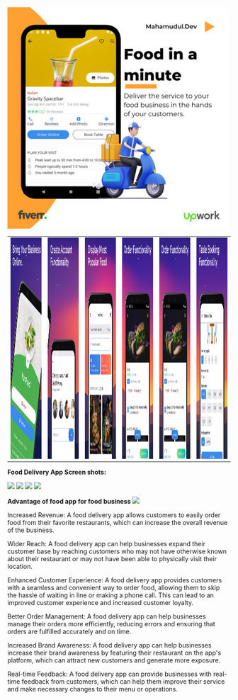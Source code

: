 <img src="screenshots/one.png" height="500em" />

<table>
  <tr>
    <td><img src="screenshots/two.jpeg" height="500em" /></td>
    <td><img src="screenshots/three.jpeg" height="500em" /></td>
    <td><img src="screenshots/four.jpeg" height="500em" /></td>
    <td><img src="screenshots/five.jpeg" height="500em" /></td>
    <td><img src="screenshots/five.jpeg" height="500em" /></td>
    <td><img src="screenshots/six.jpeg" height="500em" /></td>
  </tr>
</table>


**Food Delivery App Screen shots:** 

![](Aspose.Words.bd9e31dd-b16f-4c83-bdf9-6e3784a0020a.002.png) ![](Aspose.Words.bd9e31dd-b16f-4c83-bdf9-6e3784a0020a.003.png) ![](Aspose.Words.bd9e31dd-b16f-4c83-bdf9-6e3784a0020a.004.png) ![](Aspose.Words.bd9e31dd-b16f-4c83-bdf9-6e3784a0020a.005.png)

**Advantage of food app for food business  ![](Aspose.Words.bd9e31dd-b16f-4c83-bdf9-6e3784a0020a.006.png)**

Increased Revenue: A food delivery app allows customers to easily order food from their  favorite restaurants, which can increase the overall revenue of the business.  

Wider Reach: A food delivery app can help businesses expand their customer base by  reaching customers who may not have otherwise known about their restaurant or may not  have been able to physically visit their location.  

Enhanced Customer Experience: A food delivery app provides customers with a seamless  and convenient way to order food, allowing them to skip the hassle of waiting in line or  making a phone call. This can lead to an improved customer experience and increased  customer loyalty.  

Better Order Management: A food delivery app can help businesses manage their orders  more efficiently, reducing errors and ensuring that orders are fulfilled accurately and on  time. 

Increased Brand Awareness: A food delivery app can help businesses increase their brand awareness by featuring their restaurant on the app's platform, which can attract new customers and generate more exposure. 

Real-time Feedback: A food delivery app can provide businesses with real-time feedback from customers, which can help them improve their service and make necessary changes to their menu or operations. 
